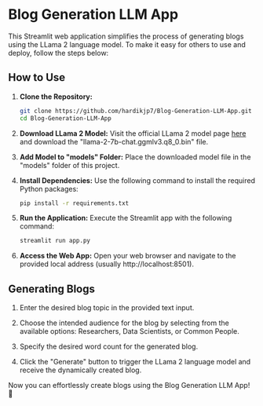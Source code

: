 # Blog Generation LLM App

This Streamlit web application simplifies the process of generating blogs using the LLama 2 language model. To make it easy for others to use and deploy, follow the steps below:

## How to Use

1. **Clone the Repository:**
   ```bash
   git clone https://github.com/hardikjp7/Blog-Generation-LLM-App.git
   cd Blog-Generation-LLM-App
   ```

2. **Download LLama 2 Model:**
   Visit the official LLama 2 model page [here](https://ai.meta.com/llama/) and download the "llama-2-7b-chat.ggmlv3.q8_0.bin" file.

3. **Add Model to "models" Folder:**
   Place the downloaded model file in the "models" folder of this project.

4. **Install Dependencies:**
   Use the following command to install the required Python packages:
   ```bash
   pip install -r requirements.txt
   ```

5. **Run the Application:**
   Execute the Streamlit app with the following command:
   ```bash
   streamlit run app.py
   ```

6. **Access the Web App:**
   Open your web browser and navigate to the provided local address (usually http://localhost:8501).

## Generating Blogs

1. Enter the desired blog topic in the provided text input.

2. Choose the intended audience for the blog by selecting from the available options: Researchers, Data Scientists, or Common People.

3. Specify the desired word count for the generated blog.

4. Click the "Generate" button to trigger the LLama 2 language model and receive the dynamically created blog.

Now you can effortlessly create blogs using the Blog Generation LLM App! 🚀

